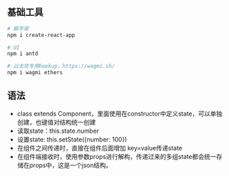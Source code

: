 ## 基础工具

```sh
# 脚手架
npm i create-react-app

# UI
npm i antd

# 以太坊专用hookup，https://wagmi.sh/
npm i wagmi ethers
```



## 语法

- class extends Component，里面使用在constructor中定义state，可以单独创建，也键值对结构统一创建
- 读取state：this.state.number
- 设置state: this.setState({number: 100})
- 在组件之间传递时，直接在组件后面增加 key=value传递state
- 在组件端接收时，使用参数props进行解构，传递过来的多组state都会统一存储在props中，这是一个json结构。
